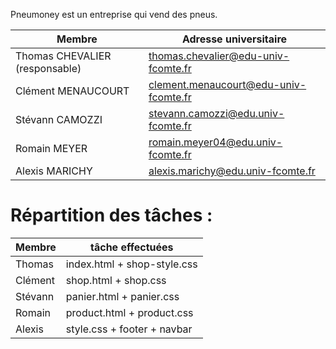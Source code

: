 Pneumoney est un entreprise qui vend des pneus.


| Membre             | Adresse universitaire |
|--------------------|-----------------------|
| Thomas CHEVALIER (responsable) | <thomas.chevalier@edu-univ-fcomte.fr> |
| Clément MENAUCOURT | <clement.menaucourt@edu-univ-fcomte.fr> |
| Stévann CAMOZZI | <stevann.camozzi@edu.univ-fcomte.fr> |
| Romain MEYER | <romain.meyer04@edu.univ-fcomte.fr> |
| Alexis MARICHY | <alexis.marichy@edu.univ-fcomte.fr> |

# Répartition des tâches :

| Membre             | tâche effectuées |
|--------------------|-----------------------|
| Thomas | index.html + shop-style.css |
| Clément | shop.html + shop.css |
| Stévann| panier.html + panier.css|
| Romain | product.html + product.css |
| Alexis | style.css + footer + navbar |
